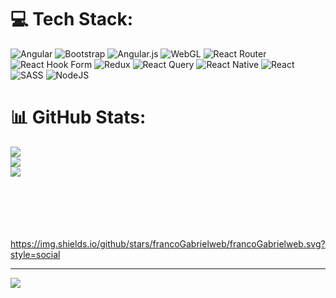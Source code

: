 
# 💻 Tech Stack:
![Angular](https://img.shields.io/badge/angular-%23DD0031.svg?style=for-the-badge&logo=angular&logoColor=white) ![Bootstrap](https://img.shields.io/badge/bootstrap-%238511FA.svg?style=for-the-badge&logo=bootstrap&logoColor=white) ![Angular.js](https://img.shields.io/badge/angular.js-%23E23237.svg?style=for-the-badge&logo=angularjs&logoColor=white) ![WebGL](https://img.shields.io/badge/WebGL-990000?logo=webgl&logoColor=white&style=for-the-badge) ![React Router](https://img.shields.io/badge/React_Router-CA4245?style=for-the-badge&logo=react-router&logoColor=white) ![React Hook Form](https://img.shields.io/badge/React%20Hook%20Form-%23EC5990.svg?style=for-the-badge&logo=reacthookform&logoColor=white) ![Redux](https://img.shields.io/badge/redux-%23593d88.svg?style=for-the-badge&logo=redux&logoColor=white) ![React Query](https://img.shields.io/badge/-React%20Query-FF4154?style=for-the-badge&logo=react%20query&logoColor=white) ![React Native](https://img.shields.io/badge/react_native-%2320232a.svg?style=for-the-badge&logo=react&logoColor=%2361DAFB) ![React](https://img.shields.io/badge/react-%2320232a.svg?style=for-the-badge&logo=react&logoColor=%2361DAFB) ![SASS](https://img.shields.io/badge/SASS-hotpink.svg?style=for-the-badge&logo=SASS&logoColor=white) ![NodeJS](https://img.shields.io/badge/node.js-6DA55F?style=for-the-badge&logo=node.js&logoColor=white)
# 📊 GitHub Stats:
![](https://github-readme-stats.vercel.app/api?username=francoGabrielweb&theme=dark&hide_border=false&include_all_commits=false&count_private=false)<br/>
![](https://github-readme-streak-stats.herokuapp.com/?user=francoGabrielweb&theme=dark&hide_border=false)<br/>
![](https://github-readme-stats.vercel.app/api/top-langs/?username=francoGabrielweb&theme=dark&hide_border=false&include_all_commits=false&count_private=false&layout=compact)
<br>
<br>
<br>
<br>
<br>
<br>

https://img.shields.io/github/stars/francoGabrielweb/francoGabrielweb.svg?style=social
        




---
[![](https://visitcount.itsvg.in/api?id=francoGabrielweb&icon=0&color=0)](https://visitcount.itsvg.in)

<!-- Proudly created with GPRM ( https://gprm.itsvg.in ) -->
